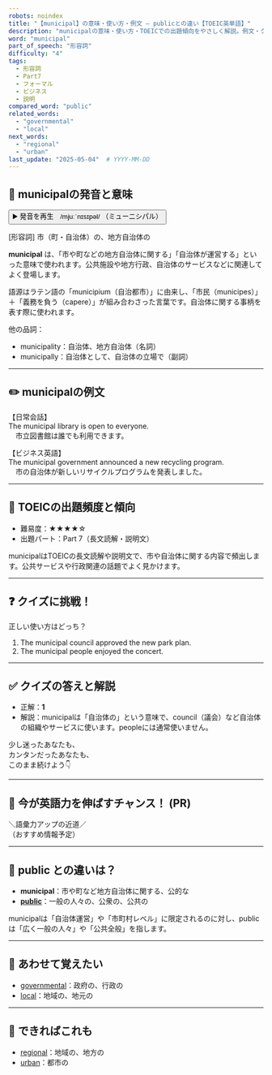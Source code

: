 ```yaml
---
robots: noindex
title: "【municipal】の意味・使い方・例文 ― publicとの違い【TOEIC英単語】"
description: "municipalの意味・使い方・TOEICでの出題傾向をやさしく解説。例文・クイズ付きでpublicとの違いもわかりやすく学べます。"
word: "municipal"
part_of_speech: "形容詞"
difficulty: "4"
tags:
  - 形容詞
  - Part7
  - フォーマル
  - ビジネス
  - 説明
compared_word: "public"
related_words:
  - "governmental"
  - "local"
next_words:
  - "regional"
  - "urban"
last_update: "2025-05-04"  # YYYY-MM-DD
---
```


## 🔰 municipalの発音と意味

<button class="play-audio" onclick="playTTS('municipal')">
  <span class="play-audio-main">
    ▶️ 発音を再生　/mjuːˈnɪsɪpəl/
  </span>
  <span class="play-audio-sub">
    （ミューニシパル）
  </span>
</button>

[形容詞] 市（町・自治体）の、地方自治体の

**municipal** は、「市や町などの地方自治体に関する」「自治体が運営する」といった意味で使われます。公共施設や地方行政、自治体のサービスなどに関連してよく登場します。

語源はラテン語の「municipium（自治都市）」に由来し、「市民（municipes）」＋「義務を負う（capere）」が組み合わさった言葉です。自治体に関する事柄を表す際に使われます。

他の品詞：  
- municipality：自治体、地方自治体（名詞）
- municipally：自治体として、自治体の立場で（副詞）

---

## ✏️ municipalの例文

【日常会話】  
The municipal library is open to everyone.  
　市立図書館は誰でも利用できます。

【ビジネス英語】  
The municipal government announced a new recycling program.  
　市の自治体が新しいリサイクルプログラムを発表しました。

---

## 🎯 TOEICの出題頻度と傾向

- 難易度：★★★★☆
- 出題パート：Part 7（長文読解・説明文）

municipalはTOEICの長文読解や説明文で、市や自治体に関する内容で頻出します。公共サービスや行政関連の話題でよく見かけます。

---

## ❓ クイズに挑戦！

正しい使い方はどっち？

1. The municipal council approved the new park plan.  
2. The municipal people enjoyed the concert.

---

## ✅ クイズの答えと解説

- 正解：**1**
- 解説：municipalは「自治体の」という意味で、council（議会）など自治体の組織やサービスに使います。peopleには通常使いません。

少し迷ったあなたも、  
カンタンだったあなたも、  
このまま続けよう👇️

---

## 🚀 今が英語力を伸ばすチャンス！ (PR)

<div class="info-center">
＼語彙力アップの近道／<br>  
（おすすめ情報予定）
</div>

---

## 🤔  public との違いは？

- **municipal**：市や町など地方自治体に関する、公的な
- **[public](/word/public)**：一般の人々の、公衆の、公共の

municipalは「自治体運営」や「市町村レベル」に限定されるのに対し、publicは「広く一般の人々」や「公共全般」を指します。

---

## 🧩 あわせて覚えたい

- [governmental](/word/governmental)：政府の、行政の
- [local](/word/local)：地域の、地元の

---

## 📖 できればこれも

- [regional](/word/regional)：地域の、地方の
- [urban](/word/urban)：都市の


<!-- cvid: aid00_bid48 -->

